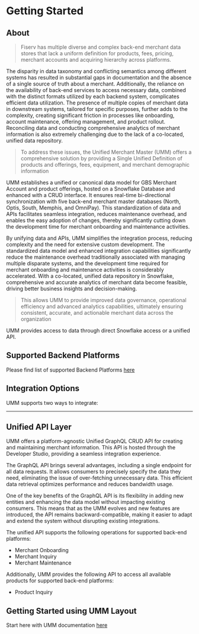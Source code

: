 # Getting Started

## About

> Fiserv has multiple diverse and complex back-end merchant data stores that lack a uniform definition for products, fees, pricing, merchant accounts and acquiring hierarchy across platforms.

The disparity in data taxonomy and conflicting semantics among different systems has resulted in substantial gaps in documentation and the absence of a single source of truth about a merchant. Additionally, the reliance on the availability of back-end services to access necessary data, combined with the distinct formats utilized by each backend system, complicates efficient data utilization. The presence of multiple copies of merchant data in downstream systems, tailored for specific purposes, further adds to the complexity, creating significant friction in processes like onboarding, account maintenance, offering management, and product rollout. Reconciling data and conducting comprehensive analytics of merchant information is also extremely challenging due to the lack of a co-located, unified data repository.

> To address these issues, the Unified Merchant Master (UMM) offers a comprehensive solution by providing a Single Unified Definition of products and offerings, fees, equipment, and merchant demographic information

UMM establishes a unified or canonical data model for GBS Merchant Account and product offerings, hosted on a Snowflake Database and enhanced with a CRUD interface. It ensures real-time bi-directional synchronization with five back-end merchant master databases (North, Optis, South, Memphis, and OmniPay). This standardization of data and APIs facilitates seamless integration, reduces maintenance overhead, and enables the easy adoption of changes, thereby significantly cutting down the development time for merchant onboarding and maintenance activities.

By unifying data and APIs, UMM simplifies the integration process, reducing complexity and the need for extensive custom development. The standardized data model and enhanced integration capabilities significantly reduce the maintenance overhead traditionally associated with managing multiple disparate systems, and the development time required for merchant onboarding and maintenance activities is considerably accelerated. With a co-located, unified data repository in Snowflake, comprehensive and accurate analytics of merchant data become feasible, driving better business insights and decision-making.

> This allows UMM to provide improved data governance, operational efficiency and advanced analytics capabilities, ultimately ensuring consistent, accurate, and actionable merchant data across the organization

UMM provides access to data through direct Snowflake access or a unified API.

## Supported Backend Platforms

Please find list of supported Backend Platforms [here](?path=docs/specification/supportedPlatforms.md)

## Integration Options

UMM supports two ways to integrate:

<!-- type: row -->

<!-- type: card
title: UMM API 
description: Use GraphQL queries to retrieve or manage merchant data as well as Rest APIs for UMM Master Data definition.
link: ?path=docs/getting-access/api-access.md
-->

<!-- type: card
title: Direct Access to UMM Snowflake Database
description: Consumer will have full read access to UMM Snowflake database and can use the data to Synch with their application incrementally or periodically.
link: ?path=docs/getting-access/database-access.md
-->

<!-- type: row-end -->

---

## Unified API Layer

UMM offers a platform-agnostic Unified GraphQL CRUD API for creating and maintaining merchant information. This API is hosted through the Developer Studio, providing a seamless integration experience.

The GraphQL API brings several advantages, including a single endpoint for all data requests. It allows consumers to precisely specify the data they need, eliminating the issue of over-fetching unnecessary data. This efficient data retrieval optimizes performance and reduces bandwidth usage.

One of the key benefits of the GraphQL API is its flexibility in adding new entities and enhancing the data model without impacting existing consumers. This means that as the UMM evolves and new features are introduced, the API remains backward-compatible, making it easier to adapt and extend the system without disrupting existing integrations.

The unified API supports the following operations for supported back-end platforms:

- Merchant Onboarding
- Merchant Inquiry
- Merchant Maintenance

Additionally, UMM provides the following API to access all available products for supported back-end platforms:

- Product Inquiry

## Getting Started using UMM Layout

Start here with UMM documentation [here](?path=docs/specification/readMe.md)
